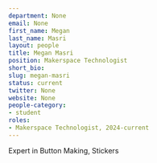 ```yaml
---
department: None
email: None
first_name: Megan
last_name: Masri
layout: people
title: Megan Masri
position: Makerspace Technologist
short_bio:
slug: megan-masri
status: current
twitter: None
website: None
people-category:
- student
roles:
- Makerspace Technologist, 2024-current
---
```


Expert in Button Making, Stickers

